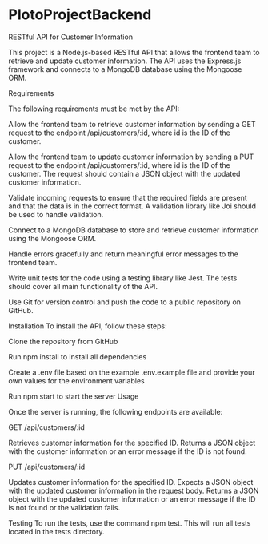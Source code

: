 # PlotoProjectBackend
 
RESTful API for Customer Information

This project is a Node.js-based RESTful API that allows the frontend team to retrieve and update customer information. The API uses the Express.js framework and connects to a MongoDB database using the Mongoose ORM.

Requirements

The following requirements must be met by the API:

Allow the frontend team to retrieve customer information by sending a GET request to the endpoint /api/customers/:id, where id is the ID of the customer.

Allow the frontend team to update customer information by sending a PUT request to the endpoint /api/customers/:id, where id is the ID of the customer. The request should contain a JSON object with the updated customer information.

Validate incoming requests to ensure that the required fields are present and that the data is in the correct format. A validation library like Joi should be used to handle validation.

Connect to a MongoDB database to store and retrieve customer information using the Mongoose ORM.

Handle errors gracefully and return meaningful error messages to the frontend team.

Write unit tests for the code using a testing library like Jest. The tests should cover all main functionality of the API.

Use Git for version control and push the code to a public repository on GitHub.

Installation
To install the API, follow these steps:

Clone the repository from GitHub

Run npm install to install all dependencies

Create a .env file based on the example .env.example file and provide your own values for the environment variables

Run npm start to start the server
Usage

Once the server is running, the following endpoints are available:

GET /api/customers/:id

Retrieves customer information for the specified ID. Returns a JSON object with the customer information or an error message if the ID is not found.

PUT /api/customers/:id

Updates customer information for the specified ID. Expects a JSON object with the updated customer information in the request body. Returns a JSON object 
with the updated customer information or an error message if the ID is not found or the validation fails.

Testing
To run the tests, use the command npm test. This will run all tests located in the tests directory.

